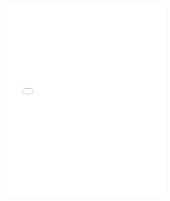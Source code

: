 <iframe width="100%" height="600" src="//jsrun.net/5JqKp/embedded/all/light/" allowfullscreen="allowfullscreen" frameborder="0"></iframe>